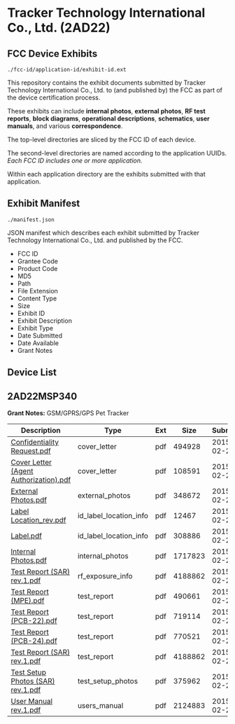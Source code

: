 # Tracker Technology International Co., Ltd. (2AD22)
## FCC Device Exhibits

```
./fcc-id/application-id/exhibit-id.ext
```

This repository contains the exhibit documents submitted by Tracker Technology International Co., Ltd. to (and published by) the FCC as part of the device certification process.

These exhibits can include **internal photos**, **external photos**, **RF test reports**, **block diagrams**, **operational descriptions**, **schematics**, **user manuals**, and various **correspondence**.

The top-level directories are sliced by the FCC ID of each device.

The second-level directories are named according to the application UUIDs. *Each FCC ID includes one or more application.*

Within each application directory are the exhibits submitted with that application. 

## Exhibit Manifest

```
./manifest.json
```

JSON manifest which describes each exhibit submitted by Tracker Technology International Co., Ltd. and published by the FCC.

- FCC ID
- Grantee Code
- Product Code
- MD5
- Path
- File Extension
- Content Type
- Size
- Exhibit ID
- Exhibit Description
- Exhibit Type
- Date Submitted
- Date Available
- Grant Notes

## Device List
## 2AD22MSP340
**Grant Notes:** GSM/GPRS/GPS Pet Tracker

| Description | Type | Ext | Size | Submitted | Available |
| ----------- | ---- | --- | ---- | --------- | --------- |
| [Confidentiality Request.pdf](2AD22MSP340/3439d06a4caef3029d6e10a7142849a9/2540428.pdf) | cover_letter | pdf | 494928 | 2015-02-25 | 2015-02-25 |
| [Cover Letter (Agent Authorization).pdf](2AD22MSP340/3439d06a4caef3029d6e10a7142849a9/2540429.pdf) | cover_letter | pdf | 108591 | 2015-02-25 | 2015-02-25 |
| [External Photos.pdf](2AD22MSP340/3439d06a4caef3029d6e10a7142849a9/2540413.pdf) | external_photos | pdf | 348672 | 2015-02-25 | 2015-08-24 |
| [Label Location_rev.pdf](2AD22MSP340/3439d06a4caef3029d6e10a7142849a9/2540414.pdf) | id_label_location_info | pdf | 12467 | 2015-02-25 | 2015-02-25 |
| [Label.pdf](2AD22MSP340/3439d06a4caef3029d6e10a7142849a9/2540415.pdf) | id_label_location_info | pdf | 308886 | 2015-02-25 | 2015-02-25 |
| [Internal Photos.pdf](2AD22MSP340/3439d06a4caef3029d6e10a7142849a9/2540416.pdf) | internal_photos | pdf | 1717823 | 2015-02-25 | 2015-08-24 |
| [Test Report (SAR) rev.1.pdf](2AD22MSP340/3439d06a4caef3029d6e10a7142849a9/2540423.pdf) | rf_exposure_info | pdf | 4188862 | 2015-02-25 | 2015-02-25 |
| [Test Report (MPE).pdf](2AD22MSP340/3439d06a4caef3029d6e10a7142849a9/2540420.pdf) | test_report | pdf | 490661 | 2015-02-25 | 2015-02-25 |
| [Test Report (PCB-22).pdf](2AD22MSP340/3439d06a4caef3029d6e10a7142849a9/2540421.pdf) | test_report | pdf | 719114 | 2015-02-25 | 2015-02-25 |
| [Test Report (PCB-24).pdf](2AD22MSP340/3439d06a4caef3029d6e10a7142849a9/2540422.pdf) | test_report | pdf | 770521 | 2015-02-25 | 2015-02-25 |
| [Test Report (SAR) rev.1.pdf](2AD22MSP340/3439d06a4caef3029d6e10a7142849a9/2540423.pdf) | test_report | pdf | 4188862 | 2015-02-25 | 2015-02-25 |
| [Test Setup Photos (SAR) rev.1.pdf](2AD22MSP340/3439d06a4caef3029d6e10a7142849a9/2540424.pdf) | test_setup_photos | pdf | 375962 | 2015-02-25 | 2015-08-24 |
| [User Manual rev.1.pdf](2AD22MSP340/3439d06a4caef3029d6e10a7142849a9/2540425.pdf) | users_manual | pdf | 2124883 | 2015-02-25 | 2015-08-24 |
